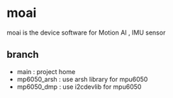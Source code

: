 # moai
moai is the device software for Motion AI , IMU sensor

## branch

- main : project home  
- mp6050_arsh : use arsh library for mpu6050  
- mp6050_dmp : use i2cdevlib for mpu6050  

